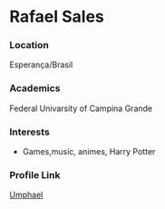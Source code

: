 # Rafael Sales

### Location

Esperança/Brasil

### Academics

Federal Univarsity of Campina Grande

### Interests

- Games,music, animes, Harry Potter

### Profile Link

[Umphael](https://github.com/umphael) 
